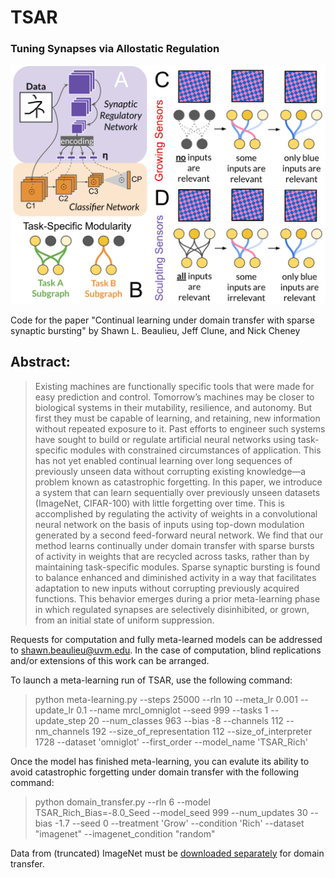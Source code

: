 # TSAR
### Tuning Synapses via Allostatic Regulation

![alt text](Figure_0.png) 

Code for the paper "Continual learning under domain transfer with sparse synaptic bursting"
by Shawn L. Beaulieu, Jeff Clune, and Nick Cheney

## Abstract:


> Existing machines are functionally specific tools that were made for easy prediction and control. Tomorrow’s machines may be closer to biological systems in their  mutability, resilience, and autonomy. But first they must be capable of learning, and retaining, new information without repeated exposure to it. Past efforts to engineer such systems have sought to build or regulate artificial neural networks using task-specific modules with constrained circumstances of application. This has not yet enabled continual learning over long sequences of previously unseen data without corrupting existing knowledge—a problem known as catastrophic forgetting. In this paper, we introduce a system that can learn sequentially over previously unseen datasets (ImageNet, CIFAR-100) with little forgetting over time. This is accomplished by regulating the activity of weights in a convolutional neural network on the basis of inputs using top-down modulation generated by a second feed-forward neural network. We find that our method learns continually under domain transfer with sparse bursts of activity in weights that are recycled across tasks, rather than by maintaining task-specific modules. Sparse synaptic bursting is found to balance enhanced and diminished activity in a way that facilitates adaptation to new inputs without corrupting previously acquired functions. This behavior emerges during a prior meta-learning phase in which regulated synapses are selectively disinhibited, or grown, from an initial state of uniform suppression.

Requests for computation and fully meta-learned models can be addressed to shawn.beaulieu@uvm.edu. In the case of computation, blind replications and/or extensions of this work can be arranged.

To launch a meta-learning run of TSAR, use the following command:

> python meta-learning.py --steps 25000 --rln 10 --meta_lr 0.001 --update_lr 0.1 --name mrcl_omniglot --seed 999 --tasks 1 --update_step 20 --num_classes 963 --bias -8 --channels 112 --nm_channels 192 --size_of_representation 112 --size_of_interpreter 1728 --dataset 'omniglot' --first_order --model_name 'TSAR_Rich'

Once the model has finished meta-learning, you can evalute its ability to avoid catastrophic forgetting under domain transfer with the following command:

> python domain_transfer.py --rln 6 --model TSAR_Rich_Bias=-8.0_Seed --model_seed 999 --num_updates 30 --bias -1.7 --seed 0 --treatment 'Grow' --condition 'Rich' --dataset "imagenet" --imagenet_condition "random"

Data from (truncated) ImageNet must be [downloaded separately](https://github.com/yaoyao-liu/mini-imagenet-tools) for domain transfer.

